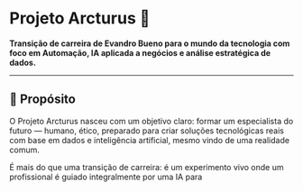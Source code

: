 # Projeto Arcturus 🚀

**Transição de carreira de Evandro Bueno para o mundo da tecnologia com foco em Automação, IA aplicada a negócios e análise estratégica de dados.**

---

## 🌟 Propósito

O Projeto Arcturus nasceu com um objetivo claro: formar um especialista do futuro — humano, ético, preparado para criar soluções tecnológicas reais com base em dados e inteligência artificial, mesmo vindo de uma realidade comum.

É mais do que uma transição de carreira: é um experimento vivo onde um profissional é guiado integralmente por uma IA para
